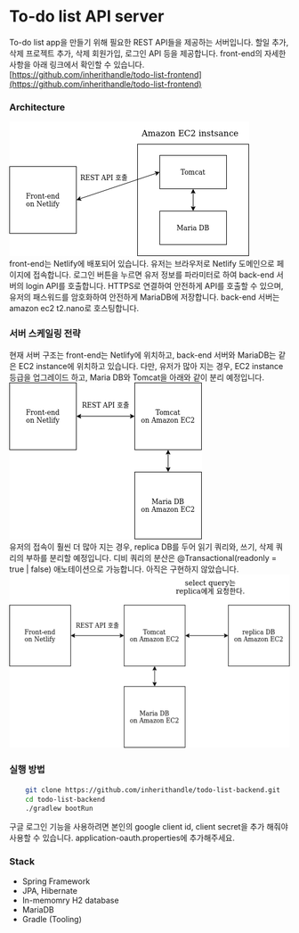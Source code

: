 # To-do list API server
To-do list app을 만들기 위해 필요한 REST API들을 제공하는 서버입니다. 할일 추가, 삭제 프로젝트 추가, 삭제 회원가입, 로그인 API 등을 제공합니다.
front-end의 자세한 사항을 아래 링크에서 확인할 수 있습니다.  
[https://github.com/inherithandle/todo-list-frontend](https://github.com/inherithandle/todo-list-frontend)

### Architecture
![](docs/pictures/architecture-ver1.png)  
front-end는 Netlify에 배포되어 있습니다. 유저는 브라우저로 Netlify 도메인으로 페이지에 접속합니다.
로그인 버튼을 누르면 유저 정보를 파라미터로 하여 back-end 서버의 login API를 호출합니다. HTTPS로 연결하여 안전하게 API를 호출할 수 있으며, 유저의 패스워드를 암호화하여 안전하게 MariaDB에 저장합니다.
back-end 서버는 amazon ec2 t2.nano로 호스팅합니다. 
### 서버 스케일링 전략
현재 서버 구조는 front-end는 Netlify에 위치하고, back-end 서버와 MariaDB는 같은 EC2 instance에 위치하고 있습니다.
다만, 유저가 많아 지는 경우, EC2 instance 등급을 업그레이드 하고, Maria DB와 Tomcat을 아래와 같이 분리 예정입니다.  
![](docs/pictures/architecture-ver2.png)  
유저의 접속이 훨씬 더 많아 지는 경우, replica DB를 두어 읽기 쿼리와, 쓰기, 삭제 쿼리의 부하를 분리할 예정입니다.
디비 쿼리의 분산은 @Transactional(readonly = true | false) 애노테이션으로 가능합니다. 아직은 구현하지 않았습니다.  
![](docs/pictures/architecture-ver3.png)  
### 실행 방법
```bash
    git clone https://github.com/inherithandle/todo-list-backend.git
    cd todo-list-backend
    ./gradlew bootRun
```
구글 로그인 기능을 사용하려면 본인의 google client id, client secret을 추가 해줘야 사용할 수 있습니다. application-oauth.properties에 추가해주세요.
### Stack
* Spring Framework
* JPA, Hibernate
* In-memomry H2 database
* MariaDB
* Gradle (Tooling)

